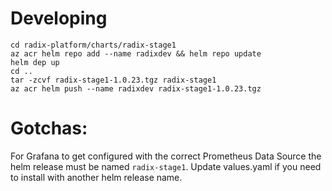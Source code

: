 # Developing

```
cd radix-platform/charts/radix-stage1
az acr helm repo add --name radixdev && helm repo update
helm dep up
cd ..
tar -zcvf radix-stage1-1.0.23.tgz radix-stage1
az acr helm push --name radixdev radix-stage1-1.0.23.tgz
```

# Gotchas:

For Grafana to get configured with the correct Prometheus Data Source the helm release must be named `radix-stage1`. Update values.yaml if you need to install with another helm release name.

